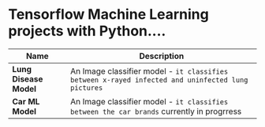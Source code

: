 # Tensorflow Machine Learning projects with Python....

| Name | Description |
| --- | --- |
| **Lung Disease Model**  | An Image classifier model - `it classifies between x-rayed infected and uninfected lung pictures ` |
| **Car ML Model** | An Image classifier model - `it classifies between the car brands` currently in progrress |
